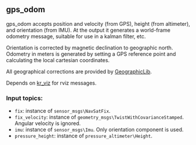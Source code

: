 ## gps_odom

gps_odom accepts position and velocity (from GPS), height (from altimeter), and orientation (from IMU). At the output it generates a world-frame odometry message, suitable for use in a kalman filter, etc.

Orientation is corrected by magnetic declination to geographic north. Odometry in meters is generated by setting a GPS reference point and calculating the local cartesian coordinates.

All geographical corrections are provided by [GeographicLib](http://geographiclib.sourceforge.net).

Depends on [kr_viz](https://github.com/KumarRobotics/kr_utils) for rviz messages.

### Input topics:

- `fix`: instance of `sensor_msgs\NavSatFix`.
- `fix_velocity`: instance of `geometry_msgs\TwistWithCovarianceStamped`. Angular velocity is ignored.
- `imu`: instance of `sensor_msgs\Imu`. Only orientation component is used.
- `pressure_height`: instance of `pressure_altimeter\Height`.

